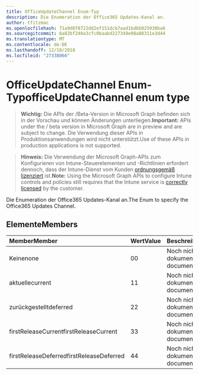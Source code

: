 ```yaml
---
title: OfficeUpdateChannel Enum-Typ
description: Die Enumeration der Office365 Updates-Kanal an.
author: tfitzmac
ms.openlocfilehash: 71a9d8f8722dd2ef151dcb7aad1bd6b825930ba6
ms.sourcegitcommit: 6a82bf240a3cfc0baabd227349e08a08311e3d44
ms.translationtype: MT
ms.contentlocale: de-DE
ms.lasthandoff: 12/18/2018
ms.locfileid: "27338066"
---
```

# <a name="officeupdatechannel-enum-type"></a><span data-ttu-id="80a13-103">OfficeUpdateChannel Enum-Typ</span><span class="sxs-lookup"><span data-stu-id="80a13-103">officeUpdateChannel enum type</span></span>

> <span data-ttu-id="80a13-104">**Wichtig:** Die APIs der /Beta-Version in Microsoft Graph befinden sich in der Vorschau und können Änderungen unterliegen.</span><span class="sxs-lookup"><span data-stu-id="80a13-104">**Important:** APIs under the / beta version in Microsoft Graph are in preview and are subject to change.</span></span> <span data-ttu-id="80a13-105">Die Verwendung dieser APIs in Produktionsanwendungen wird nicht unterstützt.</span><span class="sxs-lookup"><span data-stu-id="80a13-105">Use of these APIs in production applications is not supported.</span></span>

> <span data-ttu-id="80a13-106">**Hinweis:** Die Verwendung der Microsoft Graph-APIs zum Konfigurieren von Intune-Steuerelementen und -Richtlinien erfordert dennoch, dass der Intune-Dienst vom Kunden [ordnungsgemäß lizenziert](https://go.microsoft.com/fwlink/?linkid=839381) ist.</span><span class="sxs-lookup"><span data-stu-id="80a13-106">**Note:** Using the Microsoft Graph APIs to configure Intune controls and policies still requires that the Intune service is [correctly licensed](https://go.microsoft.com/fwlink/?linkid=839381) by the customer.</span></span>

<span data-ttu-id="80a13-107">Die Enumeration der Office365 Updates-Kanal an.</span><span class="sxs-lookup"><span data-stu-id="80a13-107">The Enum to specify the Office365 Updates Channel.</span></span>
## <a name="members"></a><span data-ttu-id="80a13-108">Elemente</span><span class="sxs-lookup"><span data-stu-id="80a13-108">Members</span></span>
|<span data-ttu-id="80a13-109">Member</span><span class="sxs-lookup"><span data-stu-id="80a13-109">Member</span></span>|<span data-ttu-id="80a13-110">Wert</span><span class="sxs-lookup"><span data-stu-id="80a13-110">Value</span></span>|<span data-ttu-id="80a13-111">Beschreibung</span><span class="sxs-lookup"><span data-stu-id="80a13-111">Description</span></span>|
|:---|:---|:---|
|<span data-ttu-id="80a13-112">Keine</span><span class="sxs-lookup"><span data-stu-id="80a13-112">none</span></span>|<span data-ttu-id="80a13-113">0</span><span class="sxs-lookup"><span data-stu-id="80a13-113">0</span></span>|<span data-ttu-id="80a13-114">Noch nicht dokumentiert</span><span class="sxs-lookup"><span data-stu-id="80a13-114">Not yet documented</span></span>|
|<span data-ttu-id="80a13-115">aktuelle</span><span class="sxs-lookup"><span data-stu-id="80a13-115">current</span></span>|<span data-ttu-id="80a13-116">1</span><span class="sxs-lookup"><span data-stu-id="80a13-116">1</span></span>|<span data-ttu-id="80a13-117">Noch nicht dokumentiert</span><span class="sxs-lookup"><span data-stu-id="80a13-117">Not yet documented</span></span>|
|<span data-ttu-id="80a13-118">zurückgestellt</span><span class="sxs-lookup"><span data-stu-id="80a13-118">deferred</span></span>|<span data-ttu-id="80a13-119">2</span><span class="sxs-lookup"><span data-stu-id="80a13-119">2</span></span>|<span data-ttu-id="80a13-120">Noch nicht dokumentiert</span><span class="sxs-lookup"><span data-stu-id="80a13-120">Not yet documented</span></span>|
|<span data-ttu-id="80a13-121">firstReleaseCurrent</span><span class="sxs-lookup"><span data-stu-id="80a13-121">firstReleaseCurrent</span></span>|<span data-ttu-id="80a13-122">3</span><span class="sxs-lookup"><span data-stu-id="80a13-122">3</span></span>|<span data-ttu-id="80a13-123">Noch nicht dokumentiert</span><span class="sxs-lookup"><span data-stu-id="80a13-123">Not yet documented</span></span>|
|<span data-ttu-id="80a13-124">firstReleaseDeferred</span><span class="sxs-lookup"><span data-stu-id="80a13-124">firstReleaseDeferred</span></span>|<span data-ttu-id="80a13-125">4</span><span class="sxs-lookup"><span data-stu-id="80a13-125">4</span></span>|<span data-ttu-id="80a13-126">Noch nicht dokumentiert</span><span class="sxs-lookup"><span data-stu-id="80a13-126">Not yet documented</span></span>|





